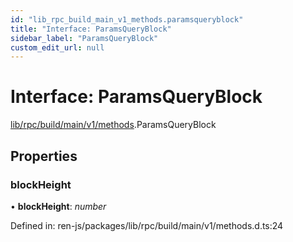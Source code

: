 ```yaml
---
id: "lib_rpc_build_main_v1_methods.paramsqueryblock"
title: "Interface: ParamsQueryBlock"
sidebar_label: "ParamsQueryBlock"
custom_edit_url: null
---
```


# Interface: ParamsQueryBlock

[lib/rpc/build/main/v1/methods](../modules/lib_rpc_build_main_v1_methods.md).ParamsQueryBlock

## Properties

### blockHeight

• **blockHeight**: *number*

Defined in: ren-js/packages/lib/rpc/build/main/v1/methods.d.ts:24
